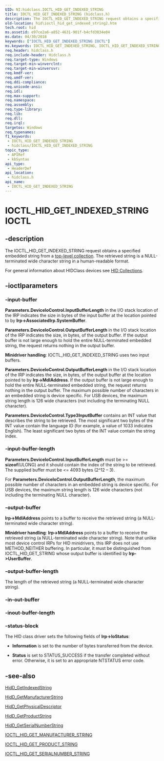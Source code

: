 ```yaml
---
UID: NI:hidclass.IOCTL_HID_GET_INDEXED_STRING
title: IOCTL_HID_GET_INDEXED_STRING (hidclass.h)
description: The IOCTL_HID_GET_INDEXED_STRING request obtains a specified embedded string from a top-level collection.
old-location: hid\ioctl_hid_get_indexed_string2.htm
tech.root: hid
ms.assetid: e97ce2a6-a852-4631-901f-b4cfd3834e04
ms.date: 04/30/2018
keywords: ["IOCTL_HID_GET_INDEXED_STRING IOCTL"]
ms.keywords: IOCTL_HID_GET_INDEXED_STRING, IOCTL_HID_GET_INDEXED_STRING control, IOCTL_HID_GET_INDEXED_STRING control code [Human Input Devices], hid.ioctl_hid_get_indexed_string2, hidclass/IOCTL_HID_GET_INDEXED_STRING, hidioreq_ab829578-5003-4082-9c70-d81d59fb5015.xml
req.header: hidclass.h
req.include-header: Hidclass.h
req.target-type: Windows
req.target-min-winverclnt: 
req.target-min-winversvr: 
req.kmdf-ver: 
req.umdf-ver: 
req.ddi-compliance: 
req.unicode-ansi: 
req.idl: 
req.max-support: 
req.namespace: 
req.assembly: 
req.type-library: 
req.lib: 
req.dll: 
req.irql: 
targetos: Windows
req.typenames: 
f1_keywords:
 - IOCTL_HID_GET_INDEXED_STRING
 - hidclass/IOCTL_HID_GET_INDEXED_STRING
topic_type:
 - APIRef
 - kbSyntax
api_type:
 - HeaderDef
api_location:
 - hidclass.h
api_name:
 - IOCTL_HID_GET_INDEXED_STRING
---
```


# IOCTL_HID_GET_INDEXED_STRING IOCTL

## -description

The IOCTL_HID_GET_INDEXED_STRING request obtains a specified embedded string from a [top-level collection](/windows-hardware/drivers/hid/top-level-collections). The retrieved string is a NULL-terminated wide character string in a human-readable format.

For general information about HIDClass devices see [HID Collections](/windows-hardware/drivers/hid/hid-collections).

## -ioctlparameters

### -input-buffer

**Parameters.DeviceIoControl.InputBufferLength** in the I/O stack location of the IRP indicates the size in bytes of the input buffer at the location pointed to by **Irp->AssociatedIrp.SystemBuffer**.

**Parameters.DeviceIoControl.OutputBufferLength** in the I/O stack location of the IRP indicates the size, in bytes, of the output buffer. If the output buffer is not large enough to hold the entire NULL-terminated embedded string, the request returns nothing in the output buffer.  

**Minidriver handling**: IOCTL_HID_GET_INDEXED_STRING uses two input buffers.

**Parameters.DeviceIoControl.OutputBufferLength** in the I/O stack location of the IRP indicates the size, in bytes, of the output buffer at the location pointed to by **Irp->MdlAddress**. If the output buffer is not large enough to hold the entire NULL-terminated embedded string, the request returns nothing in the output buffer. The maximum possible number of characters in an embedded string is device specific. For USB devices, the maximum string length is 126 wide characters (not including the terminating NULL character).

**Parameters.DeviceIoControl.Type3InputBuffer** contains an INT value that describes the string to be retrieved. The most significant two bytes of the INT value contain the language ID (for example, a value of 1033 indicates English). The least significant two bytes of the INT value contain the string index.

### -input-buffer-length

**Parameters.DeviceIoControl.InputBufferLength** must be >= **sizeof**(ULONG) and it should contain the index of the string to be retrieved. The supplied buffer must be <= 4093 bytes (2^12 – 3).

For **Parameters.DeviceIoControl.OutputBufferLength**, the maximum possible number of characters in an embedded string is device specific. For USB devices, the maximum string length is 126 wide characters (not including the terminating NULL character).

### -output-buffer

**Irp->MdlAddress** points to a buffer to receive the retrieved string (a NULL-terminated wide character string).

**Minidriver handling**: **Irp->MdlAddress** points to a buffer to receive the retrieved string (a NULL-terminated wide character string). Note that unlike most device control IRPs for HID minidrivers, this IRP does not use METHOD_NEITHER buffering. In particular, it must be distinguished from IOCTL_HID_GET_STRING whose output buffer is identified by **Irp->UserBuffer**.

### -output-buffer-length

The length of the retrieved string  (a NULL-terminated wide character string).

### -in-out-buffer

### -inout-buffer-length

### -status-block

The HID class driver sets the following fields of **Irp->IoStatus**:

- **Information** is set to the number of bytes transferred from the device.

- **Status** is set to STATUS_SUCCESS if the transfer completed without error. Otherwise, it is set to an appropriate NTSTATUS error code.

## -see-also

[HidD_GetIndexedString](/windows-hardware/drivers/ddi/hidsdi/nf-hidsdi-hidd_getindexedstring)

[HidD_GetManufacturerString](/windows-hardware/drivers/ddi/hidsdi/nf-hidsdi-hidd_getmanufacturerstring)

[HidD_GetPhysicalDescriptor](/windows-hardware/drivers/ddi/hidsdi/nf-hidsdi-hidd_getphysicaldescriptor)

[HidD_GetProductString](/windows-hardware/drivers/ddi/hidsdi/nf-hidsdi-hidd_getproductstring)

[HidD_GetSerialNumberString](/windows-hardware/drivers/ddi/hidsdi/nf-hidsdi-hidd_getserialnumberstring)

[IOCTL_HID_GET_MANUFACTURER_STRING](/windows-hardware/drivers/ddi/hidclass/ni-hidclass-ioctl_hid_get_manufacturer_string)

[IOCTL_HID_GET_PRODUCT_STRING](/windows-hardware/drivers/ddi/hidclass/ni-hidclass-ioctl_hid_get_product_string)

[IOCTL_HID_GET_SERIALNUMBER_STRING](/windows-hardware/drivers/ddi/hidclass/ni-hidclass-ioctl_hid_get_serialnumber_string)
